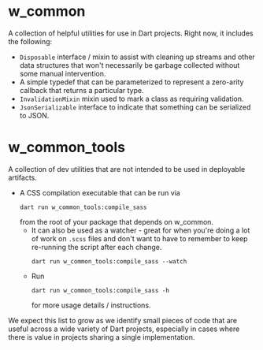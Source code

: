 # w_common

A collection of helpful utilities for use in Dart projects. Right now, it
includes the following:

  * `Disposable` interface / mixin to assist with cleaning up streams and other
  data structures that won't necessarily be garbage collected without some
  manual intervention.
  * A simple typedef that can be parameterized to represent a zero-arity
  callback that returns a particular type.
  * `InvalidationMixin` mixin used to mark a class as requiring validation.
  * `JsonSerializable` interface to indicate that something can be serialized
  to JSON.

# w_common_tools
A collection of dev utilities that are not intended to be used in deployable artifacts.
  * A CSS compilation executable that can be run via 
    ```
    dart run w_common_tools:compile_sass
    ```
    from the root of your package that depends on w_common.
    * It can also be used as a watcher - great for when you're 
      doing a lot of work on `.scss` files and don't want to have to
      remember to keep re-running the script after each change.
      ```
      dart run w_common_tools:compile_sass --watch
      ```
    * Run 
      ```
      dart run w_common_tools:compile_sass -h
      ```
      for more usage details / instructions.

We expect this list to grow as we identify small pieces of code that are useful
across a wide variety of Dart projects, especially in cases where there is
value in projects sharing a single implementation.

